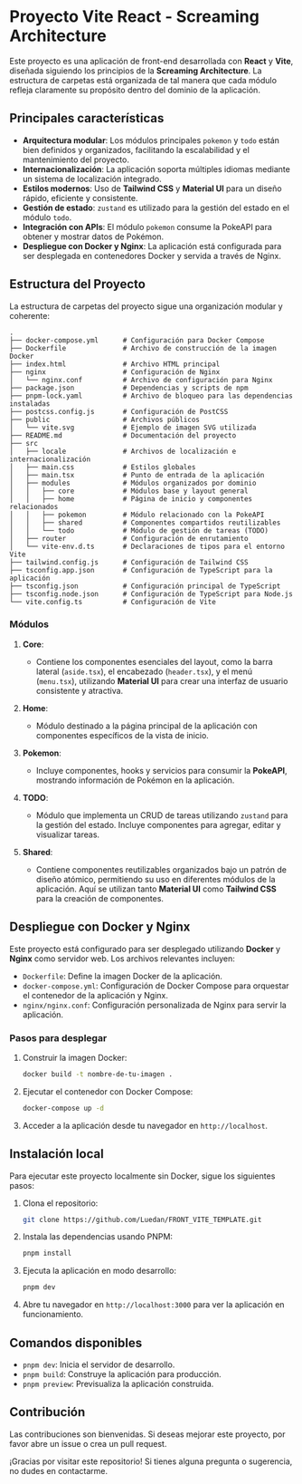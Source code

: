 # Proyecto Vite React - Screaming Architecture

Este proyecto es una aplicación de front-end desarrollada con **React** y **Vite**, diseñada siguiendo los principios de la **Screaming Architecture**. La estructura de carpetas está organizada de tal manera que cada módulo refleja claramente su propósito dentro del dominio de la aplicación.

## Principales características

- **Arquitectura modular**: Los módulos principales `pokemon` y `todo` están bien definidos y organizados, facilitando la escalabilidad y el mantenimiento del proyecto.
- **Internacionalización**: La aplicación soporta múltiples idiomas mediante un sistema de localización integrado.
- **Estilos modernos**: Uso de **Tailwind CSS** y **Material UI** para un diseño rápido, eficiente y consistente.
- **Gestión de estado**: `zustand` es utilizado para la gestión del estado en el módulo `todo`.
- **Integración con APIs**: El módulo `pokemon` consume la PokeAPI para obtener y mostrar datos de Pokémon.
- **Despliegue con Docker y Nginx**: La aplicación está configurada para ser desplegada en contenedores Docker y servida a través de Nginx.

## Estructura del Proyecto

La estructura de carpetas del proyecto sigue una organización modular y coherente:

```plaintext
.
├── docker-compose.yml      # Configuración para Docker Compose
├── Dockerfile              # Archivo de construcción de la imagen Docker
├── index.html              # Archivo HTML principal
├── nginx                   # Configuración de Nginx
│   └── nginx.conf          # Archivo de configuración para Nginx
├── package.json            # Dependencias y scripts de npm
├── pnpm-lock.yaml          # Archivo de bloqueo para las dependencias instaladas
├── postcss.config.js       # Configuración de PostCSS
├── public                  # Archivos públicos
│   └── vite.svg            # Ejemplo de imagen SVG utilizada
├── README.md               # Documentación del proyecto
├── src
│   ├── locale              # Archivos de localización e internacionalización
│   ├── main.css            # Estilos globales
│   ├── main.tsx            # Punto de entrada de la aplicación
│   ├── modules             # Módulos organizados por dominio
│   │   ├── core            # Módulos base y layout general
│   │   ├── home            # Página de inicio y componentes relacionados
│   │   ├── pokemon         # Módulo relacionado con la PokeAPI
│   │   ├── shared          # Componentes compartidos reutilizables
│   │   └── todo            # Módulo de gestión de tareas (TODO)
│   ├── router              # Configuración de enrutamiento
│   └── vite-env.d.ts       # Declaraciones de tipos para el entorno Vite
├── tailwind.config.js      # Configuración de Tailwind CSS
├── tsconfig.app.json       # Configuración de TypeScript para la aplicación
├── tsconfig.json           # Configuración principal de TypeScript
├── tsconfig.node.json      # Configuración de TypeScript para Node.js
└── vite.config.ts          # Configuración de Vite
```

### Módulos

1. **Core**:
   - Contiene los componentes esenciales del layout, como la barra lateral (`aside.tsx`), el encabezado (`header.tsx`), y el menú (`menu.tsx`), utilizando **Material UI** para crear una interfaz de usuario consistente y atractiva.

2. **Home**:
   - Módulo destinado a la página principal de la aplicación con componentes específicos de la vista de inicio.

3. **Pokemon**:
   - Incluye componentes, hooks y servicios para consumir la **PokeAPI**, mostrando información de Pokémon en la aplicación.

4. **TODO**:
   - Módulo que implementa un CRUD de tareas utilizando `zustand` para la gestión del estado. Incluye componentes para agregar, editar y visualizar tareas.

5. **Shared**:
   - Contiene componentes reutilizables organizados bajo un patrón de diseño atómico, permitiendo su uso en diferentes módulos de la aplicación. Aquí se utilizan tanto **Material UI** como **Tailwind CSS** para la creación de componentes.

## Despliegue con Docker y Nginx

Este proyecto está configurado para ser desplegado utilizando **Docker** y **Nginx** como servidor web. Los archivos relevantes incluyen:

- `Dockerfile`: Define la imagen Docker de la aplicación.
- `docker-compose.yml`: Configuración de Docker Compose para orquestar el contenedor de la aplicación y Nginx.
- `nginx/nginx.conf`: Configuración personalizada de Nginx para servir la aplicación.

### Pasos para desplegar

1. Construir la imagen Docker:

   ```bash
   docker build -t nombre-de-tu-imagen .
   ```

2. Ejecutar el contenedor con Docker Compose:

   ```bash
   docker-compose up -d
   ```

3. Acceder a la aplicación desde tu navegador en `http://localhost`.

## Instalación local

Para ejecutar este proyecto localmente sin Docker, sigue los siguientes pasos:

1. Clona el repositorio:

   ```bash
   git clone https://github.com/Luedan/FRONT_VITE_TEMPLATE.git
   ```

2. Instala las dependencias usando PNPM:

   ```bash
   pnpm install
   ```

3. Ejecuta la aplicación en modo desarrollo:

   ```bash
   pnpm dev
   ```

4. Abre tu navegador en `http://localhost:3000` para ver la aplicación en funcionamiento.

## Comandos disponibles

- `pnpm dev`: Inicia el servidor de desarrollo.
- `pnpm build`: Construye la aplicación para producción.
- `pnpm preview`: Previsualiza la aplicación construida.

## Contribución

Las contribuciones son bienvenidas. Si deseas mejorar este proyecto, por favor abre un issue o crea un pull request.

¡Gracias por visitar este repositorio! Si tienes alguna pregunta o sugerencia, no dudes en contactarme.
